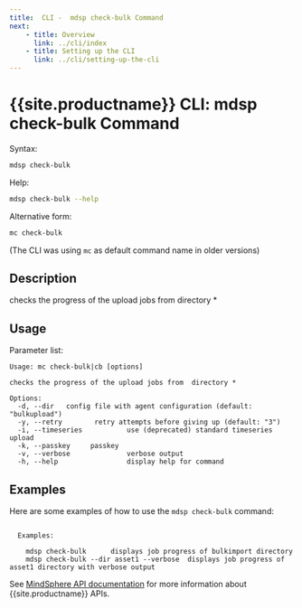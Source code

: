 ```yaml
---
title:  CLI -  mdsp check-bulk Command
next:
    - title: Overview
      link: ../cli/index
    - title: Setting up the CLI
      link: ../cli/setting-up-the-cli
---
```


# {{site.productname}} CLI: mdsp check-bulk Command

Syntax:

```bash
mdsp check-bulk
```

Help:

```bash
mdsp check-bulk --help
```

Alternative form:

```bash
mc check-bulk
```

(The CLI was using `mc` as default command name in older versions)

## Description

checks the progress of the upload jobs from  directory *

## Usage

Parameter list:

```text
Usage: mc check-bulk|cb [options]

checks the progress of the upload jobs from  directory *

Options:
  -d, --dir   config file with agent configuration (default: "bulkupload")
  -y, --retry        retry attempts before giving up (default: "3")
  -i, --timeseries           use (deprecated) standard timeseries upload
  -k, --passkey     passkey
  -v, --verbose              verbose output
  -h, --help                 display help for command

```

## Examples

Here are some examples of how to use the `mdsp check-bulk` command:

```text

  Examples:

    mdsp check-bulk 	 displays job progress of bulkimport directory
    mdsp check-bulk --dir asset1 --verbose 	displays job progress of asset1 directory with verbose output

```

See [MindSphere API documentation](https://documentation.mindsphere.io/MindSphere/apis/index.html) for more information about {{site.productname}} APIs.

